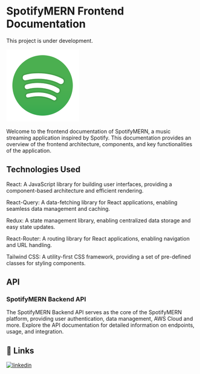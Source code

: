 # SpotifyMERN Frontend Documentation

This project is under development.

[![SpotifyMERN](https://github.com/hsyntes/spotifymern/blob/main/src/logo.svg)](https://spotifymern.vercel.app/)

Welcome to the frontend documentation of SpotifyMERN, a music streaming application inspired by Spotify. This documentation provides an overview of the frontend architecture, components, and key functionalities of the application.

## Technologies Used

React: A JavaScript library for building user interfaces, providing a component-based architecture and efficient rendering.

React-Query: A data-fetching library for React applications, enabling seamless data management and caching.

Redux: A state management library, enabling centralized data storage and easy state updates.

React-Router: A routing library for React applications, enabling navigation and URL handling.

Tailwind CSS: A utility-first CSS framework, providing a set of pre-defined classes for styling components.

## API

### SpotifyMERN Backend API

The SpotifyMERN Backend API serves as the core of the SpotifyMERN platform, providing user authentication, data management, AWS Cloud and more. Explore the API documentation for detailed information on endpoints, usage, and integration.

## 🔗 Links

[![linkedin](https://img.shields.io/badge/linkedin-0A66C2?style=for-the-badge&logo=linkedin&logoColor=white)](https://www.linkedin.com/in/hsyntes)
